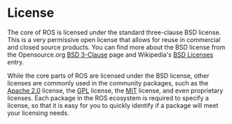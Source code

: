 # License

The core of ROS is licensed under the standard three-clause BSD license. This is a very permissive open license that allows for reuse in commercial and closed source products. You can find more about the BSD license from the Opensource.org [BSD 3-Clause][@BSD_3] page and Wikipedia's [BSD Licenses][@BSD_wiki] entry.

While the core parts of ROS are licensed under the BSD license, other licenses are commonly used in the community packages, such as the [Apache 2.0][@Apache_2.0] license, the [GPL][@GPL] license, the [MIT][@MIT] license, and even proprietary licenses. Each package in the ROS ecosystem is required to specify a license, so that it is easy for you to quickly identify if a package will meet your licensing needs.

[@BSD_wiki]:    http://en.wikipedia.org/wiki/BSD_licenses
[@BSD_3]:       http://opensource.org/licenses/BSD-3-Clause
[@Apache_2.0]:  http://opensource.org/licenses/Apache-2.0
[@GPL]:         http://opensource.org/licenses/gpl-license
[@MIT]:         http://opensource.org/licenses/MIT
